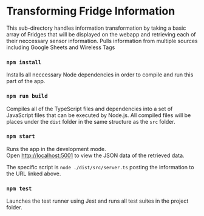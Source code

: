 # Transforming Fridge Information

This sub-directory handles information transformation by taking a basic array of Fridges that will be displayed on the webapp and retrieving each of their neccessary sensor information. Pulls information from multiple sources including Google Sheets and Wireless Tags

### `npm install`

Installs all neccessary Node dependencies in order to compile and run this part of the app.

### `npm run build`

Compiles all of the TypeScript files and dependencies into a set of JavaScript files that can be executed by Node.js. All compiled files will be places under the `dist` folder in the same structure as the `src` folder.

### `npm start`

Runs the app in the development mode.\
Open [http://localhost:5001](http://localhost:5001) to view the JSON data of the retrieved data.

The specific script is `node ./dist/src/server.ts` posting the information to the URL linked above.

### `npm test`

Launches the test runner using Jest and runs all test suites in the project folder.

